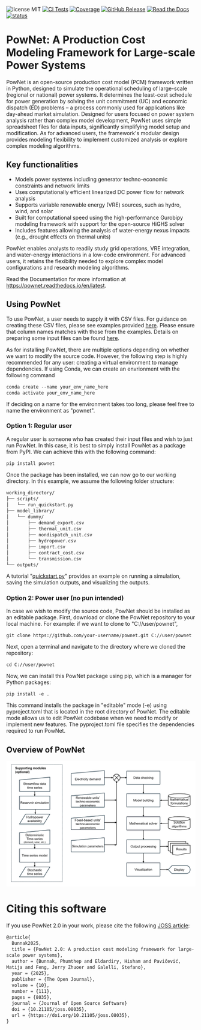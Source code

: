 ![license MIT](https://img.shields.io/badge/License-MIT-yellow.svg)
[![CI Tests](https://github.com/Critical-Infrastructure-Systems-Lab/PowNet/actions/workflows/python-app.yml/badge.svg)](https://github.com/Critical-Infrastructure-Systems-Lab/PowNet/actions)
[![Coverage](https://img.shields.io/endpoint?url=https://gist.githubusercontent.com/phumthep/23c151ad08ede7f698ce7cfbc2c09a0a/raw/covbadge.json)](https://github.com/Critical-Infrastructure-Systems-Lab/PowNet/actions)
[![GitHub Release](https://img.shields.io/github/v/release/Critical-Infrastructure-Systems-Lab/PowNet)](https://github.com/Critical-Infrastructure-Systems-Lab/PowNet/releases/tag/v2.0)
[![Read the Docs](https://img.shields.io/readthedocs/pownet)](https://pownet.readthedocs.io/en/latest/)
[![status](https://joss.theoj.org/papers/f7509a62fde550bec7ae3d1da0181b7d/status.svg)](https://joss.theoj.org/papers/f7509a62fde550bec7ae3d1da0181b7d)

# PowNet: A Production Cost Modeling Framework for Large-scale Power Systems
PowNet is an open-source production cost model (PCM) framework written in Python, designed to simulate the operational scheduling of large-scale (regional or national) power systems. It determines the least-cost schedule for power generation by solving the unit commitment (UC) and economic dispatch (ED) problems – a process commonly used for applications like day-ahead market simulation. Designed for users focused on power system analysis rather than complex model development, PowNet uses simple spreadsheet files for data inputs, significantly simplifying model setup and modification. As for advanced users, the framework's modular design provides modeling flexibility to implement customized analysis or explore complex modeling algorithms.

## Key functionalities
- Models power systems including generator techno-economic constraints and network limits
- Uses computationally efficient linearized DC power flow for network analysis
- Supports variable renewable energy (VRE) sources, such as hydro, wind, and solar
- Built for computational speed using the high-performance Gurobipy modeling framework with support for the open-source HiGHS solver
- Includes features allowing the analysis of water-energy nexus impacts (e.g., drought effects on thermal units)

PowNet enables analysts to readily study grid operations, VRE integration, and water-energy interactions in a low-code environment. For advanced users, it retains the flexibility needed to explore complex model configurations and research modeling algorithms.

Read the Documentation for more information at https://pownet.readthedocs.io/en/latest.

## Using PowNet
To use PowNet, a user needs to supply it with CSV files. For guidance on creating these CSV files, please see examples provided [here](https://github.com/Critical-Infrastructure-Systems-Lab/PowNet/tree/master/model_library). Please ensure that column names matches with those from the examples. Details on preparing some input files can be found [here](https://critical-infrastructure-systems-lab.github.io/manual/docs/CIS-Lab-software).

As for installing PowNet, there are multiple options depending on whether we want to modify the source code. However, the following step is highly recommended for any user: creating a virtual environment to manage dependencies. If using Conda, we can create an envrionment with the following command

```
conda create --name your_env_name_here
conda activate your_env_name_here
```

If deciding on a name for the environment takes too long, please feel free to name the environment as "pownet".

### Option 1: Regular user
A regular user is someone who has created their input files and wish to just run PowNet. In this case, it is best to simply install PowNet as a package from PyPI. We can achieve this with the following command:

```
pip install pownet
```

Once the package has been installed, we can now go to our working directory. In this example, we assume the following folder structure:

```
working_directory/
├── scripts/
│   └── run_quickstart.py
├── model_library/
│   └── dummy/
│       ├── demand_export.csv
│       ├── thermal_unit.csv
│       ├── nondispatch_unit.csv
│       ├── hydropower.csv
│       ├── import.csv
│       ├── contract_cost.csv
│       └── transmission.csv
└── outputs/
```

A tutorial "[quickstart.py](./examples/quickstart.ipynb)" provides an example on running a simulation, saving the simulation outputs, and visualizing the outputs.

### Option 2: Power user (no pun intended)
In case we wish to modify the source code, PowNet should be installed as an editable package. First, download or clone the PowNet repository to your local machine. For example: if we want to clone to "C://user/pownet",

```
git clone https://github.com/your-username/pownet.git C://user/pownet
```

Next, open a terminal and navigate to the directory where we cloned the repository:

```
cd C://user/pownet
```

Now, we can install this PowNet package using pip, which is a manager for Python packages:

```
pip install -e .
```

This command installs the package in "editable" mode (-e) using pyproject.toml that is located in the root directory of PowNet. The editable mode allows us to edit PowNet codebase when we need to modify or implement new features. The pyproject.toml file specifies the dependencies required to run PowNet.


## Overview of PowNet

![overview_pownet](./joss_submission/overview_pownet.png)


# Citing this software
If you use PowNet 2.0 in your work, please cite the following [JOSS article](https://joss.theoj.org/papers/10.21105/joss.08035):

```
@article{
  Bunnak2025,
  title = {PowNet 2.0: A production cost modeling framework for large-scale power systems},
  author = {Bunnak, Phumthep and Eldardiry, Hisham and Pavičević, Matija and Feng, Jerry Zhuoer and Galelli, Stefano},
  year = {2025},
  publisher = {The Open Journal},
  volume = {10},
  number = {111},
  pages = {8035},
  journal = {Journal of Open Source Software}
  doi = {10.21105/joss.08035},
  url = {https://doi.org/10.21105/joss.08035},
}
```
